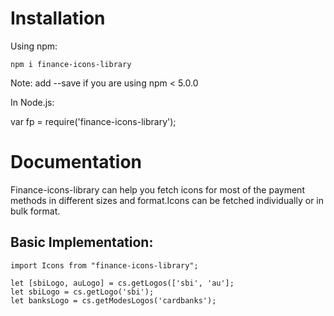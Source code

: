 # **Installation**

Using npm:

```
npm i finance-icons-library
```

Note: add --save if you are using npm < 5.0.0

In Node.js:

var fp = require('finance-icons-library');

# Documentation

Finance-icons-library can help you fetch icons for most of the payment methods in different sizes and format.Icons can be fetched individually or in bulk format.
 
## Basic Implementation:
```
import Icons from "finance-icons-library";

let [sbiLogo, auLogo] = cs.getLogos(['sbi', 'au'];
let sbiLogo = cs.getLogo('sbi');
let banksLogo = cs.getModesLogos('cardbanks');
```